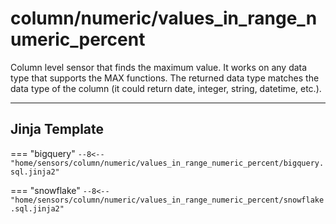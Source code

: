 # column/numeric/values_in_range_numeric_percent
Column level sensor that finds the maximum value. It works on any data type that supports the MAX functions.
 The returned data type matches the data type of the column (it could return date, integer, string, datetime, etc.).
___
## Jinja Template

=== "bigquery"
    ```
    --8<-- "home/sensors/column/numeric/values_in_range_numeric_percent/bigquery.sql.jinja2"
    ```

=== "snowflake"
    ```
    --8<-- "home/sensors/column/numeric/values_in_range_numeric_percent/snowflake.sql.jinja2"
    ```
